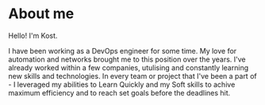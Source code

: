 # About me

Hello! I'm Kost. 

I have been working as a DevOps engineer for some time. My love for automation and networks brought me to this
position over the years. I've already worked within a few companies, utulising and constantly learning new skills and 
technologies. In every team or project that I've been a part of - I leveraged my abilities to Learn Quickly and 
my Soft skills to achive maximum efficiency and to reach set goals before the deadlines hit.